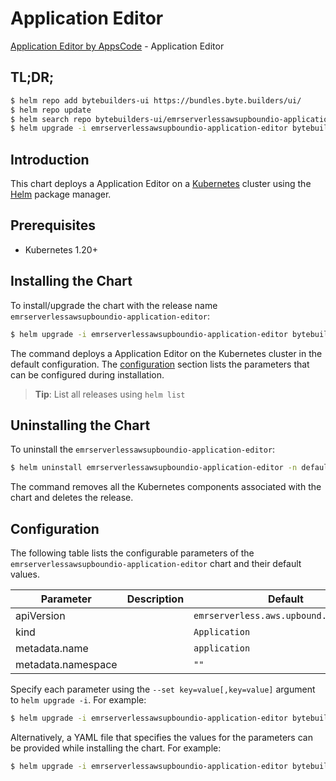 # Application Editor

[Application Editor by AppsCode](https://byte.builders) - Application Editor

## TL;DR;

```bash
$ helm repo add bytebuilders-ui https://bundles.byte.builders/ui/
$ helm repo update
$ helm search repo bytebuilders-ui/emrserverlessawsupboundio-application-editor --version=v0.4.18
$ helm upgrade -i emrserverlessawsupboundio-application-editor bytebuilders-ui/emrserverlessawsupboundio-application-editor -n default --create-namespace --version=v0.4.18
```

## Introduction

This chart deploys a Application Editor on a [Kubernetes](http://kubernetes.io) cluster using the [Helm](https://helm.sh) package manager.

## Prerequisites

- Kubernetes 1.20+

## Installing the Chart

To install/upgrade the chart with the release name `emrserverlessawsupboundio-application-editor`:

```bash
$ helm upgrade -i emrserverlessawsupboundio-application-editor bytebuilders-ui/emrserverlessawsupboundio-application-editor -n default --create-namespace --version=v0.4.18
```

The command deploys a Application Editor on the Kubernetes cluster in the default configuration. The [configuration](#configuration) section lists the parameters that can be configured during installation.

> **Tip**: List all releases using `helm list`

## Uninstalling the Chart

To uninstall the `emrserverlessawsupboundio-application-editor`:

```bash
$ helm uninstall emrserverlessawsupboundio-application-editor -n default
```

The command removes all the Kubernetes components associated with the chart and deletes the release.

## Configuration

The following table lists the configurable parameters of the `emrserverlessawsupboundio-application-editor` chart and their default values.

|     Parameter      | Description |                      Default                      |
|--------------------|-------------|---------------------------------------------------|
| apiVersion         |             | <code>emrserverless.aws.upbound.io/v1beta1</code> |
| kind               |             | <code>Application</code>                          |
| metadata.name      |             | <code>application</code>                          |
| metadata.namespace |             | <code>""</code>                                   |


Specify each parameter using the `--set key=value[,key=value]` argument to `helm upgrade -i`. For example:

```bash
$ helm upgrade -i emrserverlessawsupboundio-application-editor bytebuilders-ui/emrserverlessawsupboundio-application-editor -n default --create-namespace --version=v0.4.18 --set apiVersion=emrserverless.aws.upbound.io/v1beta1
```

Alternatively, a YAML file that specifies the values for the parameters can be provided while
installing the chart. For example:

```bash
$ helm upgrade -i emrserverlessawsupboundio-application-editor bytebuilders-ui/emrserverlessawsupboundio-application-editor -n default --create-namespace --version=v0.4.18 --values values.yaml
```
